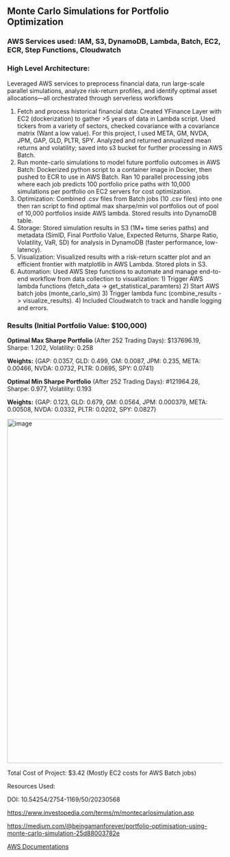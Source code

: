 ## Monte Carlo Simulations for Portfolio Optimization

### AWS Services used: IAM, S3, DynamoDB, Lambda, Batch, EC2, ECR, Step Functions, Cloudwatch
### High Level Architecture: 
Leveraged AWS services to preprocess financial data, run large-scale parallel simulations, analyze risk-return profiles, and identify optimal asset allocations—all orchestrated through serverless workflows
1. Fetch and process historical financial data: Created YFinance Layer with EC2 (dockerization) to gather >5 years of data in Lambda script. Used tickers from a variety of sectors, checked covariance with a covariance matrix (Want a low value). For this project, I used META, GM, NVDA, JPM, GAP, GLD, PLTR, SPY. Analyzed and returned annualized mean returns and volatility; saved into s3 bucket for further processing in AWS Batch.
2. Run monte-carlo simulations to model future portfolio outcomes in AWS Batch: Dockerized python script to a container image in Docker, then pushed to ECR to use in AWS Batch. Ran 10 parallel processing jobs where each job predicts 100 portfolio price paths with 10,000 simulations per portfolio on EC2 servers for cost optimization.
3. Optimization: Combined .csv files from Batch jobs (10 .csv files) into one then ran script to find optimal max sharpe/min vol portfolios out of pool of 10,000 portfolios inside AWS lambda. Stored results into DynamoDB table.
4. Storage: Stored simulation results in S3 (1M+ time series paths) and metadata (SimID, Final Portfolio Value, Expected Returns, Sharpe Ratio, Volatility, VaR, SD) for analysis in DynamoDB (faster performance, low-latency).
5. Visualization: Visualized results with a risk-return scatter plot and an efficient frontier with matplotlib in AWS Lambda. Stored plots in S3.
6. Automation: Used AWS Step functions to automate and manage end-to-end workflow from data collection to visualization: 1) Trigger AWS lambda functions (fetch_data -> get_statistical_paramters) 2) Start AWS batch jobs (monte_carlo_sim) 3) Trigger lambda func (combine_results -> visualize_results). 4) Included Cloudwatch to track and handle logging and errors.

### Results (Initial Portfolio Value: $100,000)
**Optimal Max Sharpe Portfolio** (After 252 Trading Days): $137696.19, Sharpe: 1.202, Volatility: 0.258

**Weights:** {GAP: 0.0357, GLD: 0.499, GM: 0.0087, JPM: 0.235, META: 0.00466, NVDA: 0.0732, PLTR: 0.0695, SPY: 0.0741}

**Optimal Min Sharpe Portfolio** (After 252 Trading Days): #121964.28, Sharpe: 0.977, Volatility: 0.193

**Weights:** {GAP: 0.123, GLD: 0.679, GM: 0.0564, JPM: 0.000379, META: 0.00508, NVDA: 0.0332, PLTR: 0.0202, SPY: 0.0827}

<img width="804" alt="image" src="https://github.com/user-attachments/assets/03fe0843-638c-4b00-966b-7c4677bf4b76" />

Total Cost of Project: $3.42 (Mostly EC2 costs for AWS Batch jobs)

Resources Used: 

DOI: 10.54254/2754-1169/50/20230568

https://www.investopedia.com/terms/m/montecarlosimulation.asp

https://medium.com/@beingamanforever/portfolio-optimisation-using-monte-carlo-simulation-25d88003782e

[AWS Documentations](https://docs.aws.amazon.com/)

